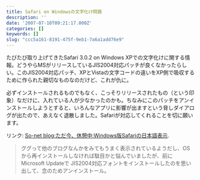 ```yaml
---
title: Safari on Windowsの文字化け問題
description: ''
date: '2007-07-10T09:21:17.000Z'
categories: []
keywords: []
slug: "ccc5a161-8191-475f-9eb1-7a6a1add76e9"
---
```

たびたび取り上げてきたSafari 3.0.2 on Windows XPでの文字化けに関する情報。どうやらMSがリリースしているJIS2004対応パッチが良くなかったらしい。このJIS2004対応パッチ、XPとVistaの文字コードの違いをXP側で吸収するために作られた親切なものなのだけど、これが仇に。

必ずインストールされるものでもなく、こっそりリリースされたもの（という印象）なだけに、入れている人が少なかったのかも。ちなみにこのパッチをアンインストールしようとすると、いろんなアプリに影響が出ますという脅しダイアログが出たので、あえなく退散しました。Safariが対応してくれることを切に願います。

リンク: [So-net blog:ただ今、休憩中:Windows版Safariの日本語表示](http://blog.so-net.ne.jp/10yatk71/2007-06-23 "So-net blog:ただ今、休憩中:Windows版Safariの日本語表示").

> ググって他のブログなんかをみてもうまく表示されているようだし、OSから再インストールしなければ駄目かと悩んでいましたが、前にMicrosoft Updateで JIS2004対応フォントをインストールしたのを思い出して、念のためアンインストール。